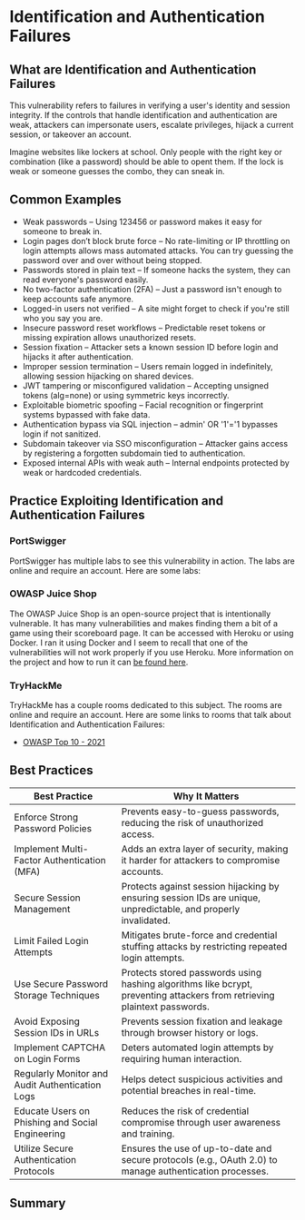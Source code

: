 # Identification and Authentication Failures

## What are Identification and Authentication Failures

This vulnerability refers to failures in verifying a user's identity and session integrity. If the controls that handle identification and authentication are weak, attackers can impersonate users, escalate privileges, hijack a current session, or takeover an account.

Imagine websites like lockers at school. Only people with the right key or combination (like a password) should be able to opent them. If the lock is weak or someone guesses the combo, they can sneak in.

## Common Examples

- Weak passwords – Using 123456 or password makes it easy for someone to break in.
- Login pages don’t block brute force – No rate-limiting or IP throttling on login attempts allows mass automated attacks. You can try guessing the password over and over without being stopped.
- Passwords stored in plain text – If someone hacks the system, they can read everyone's password easily.
- No two-factor authentication (2FA) – Just a password isn't enough to keep accounts safe anymore.
- Logged-in users not verified – A site might forget to check if you're still who you say you are.
- Insecure password reset workflows – Predictable reset tokens or missing expiration allows unauthorized resets.
- Session fixation – Attacker sets a known session ID before login and hijacks it after authentication.
- Improper session termination – Users remain logged in indefinitely, allowing session hijacking on shared devices.
- JWT tampering or misconfigured validation – Accepting unsigned tokens (alg=none) or using symmetric keys incorrectly.
- Exploitable biometric spoofing – Facial recognition or fingerprint systems bypassed with fake data.
- Authentication bypass via SQL injection – admin' OR '1'='1 bypasses login if not sanitized.
- Subdomain takeover via SSO misconfiguration – Attacker gains access by registering a forgotten subdomain tied to authentication.
- Exposed internal APIs with weak auth – Internal endpoints protected by weak or hardcoded credentials.

## Practice Exploiting Identification and Authentication Failures

### PortSwigger

PortSwigger has multiple labs to see this vulnerability in action. The labs are online and require an account. Here are some labs:

### OWASP Juice Shop

The OWASP Juice Shop is an open-source project that is intentionally vulnerable. It has many vulnerabilities and makes finding them a bit of a game using their scoreboard page. It can be accessed with Heroku or using Docker. I ran it using Docker and I seem to recall that one of the vulnerabilities will not work properly if you use Heroku. More information on the project and how to run it can [be found here](https://owasp.org/www-project-juice-shop/).

### TryHackMe

TryHackMe has a couple rooms dedicated to this subject. The rooms are online and require an account. Here are some links to rooms that talk about Identification and Authentication Failures:

- [OWASP Top 10 - 2021](https://tryhackme.com/room/owasptop102021)

## Best Practices

| Best Practice | Why It Matters |
| ------------- | -------------- |
| Enforce Strong Password Policies | Prevents easy-to-guess passwords, reducing the risk of unauthorized access. |
| Implement Multi-Factor Authentication (MFA) | Adds an extra layer of security, making it harder for attackers to compromise accounts. |
| Secure Session Management | Protects against session hijacking by ensuring session IDs are unique, unpredictable, and properly invalidated. |
| Limit Failed Login Attempts | Mitigates brute-force and credential stuffing attacks by restricting repeated login attempts. |
| Use Secure Password Storage Techniques | Protects stored passwords using hashing algorithms like bcrypt, preventing attackers from retrieving plaintext passwords. |
| Avoid Exposing Session IDs in URLs | Prevents session fixation and leakage through browser history or logs. |
| Implement CAPTCHA on Login Forms | Deters automated login attempts by requiring human interaction. |
| Regularly Monitor and Audit Authentication Logs | Helps detect suspicious activities and potential breaches in real-time. |
| Educate Users on Phishing and Social Engineering | Reduces the risk of credential compromise through user awareness and training. |
| Utilize Secure Authentication Protocols | Ensures the use of up-to-date and secure protocols (e.g., OAuth 2.0) to manage authentication processes. |

## Summary
